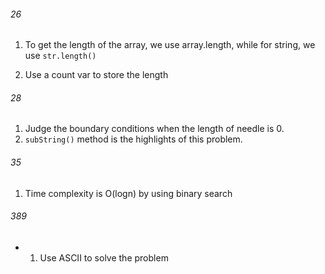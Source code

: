 ###### 26

1. To get the length of the array, we use array.length, while for string, we use `str.length()`

1. Use a count var to store the length

###### 28

1. Judge the boundary conditions when the length of needle is 0.
2. `subString()` method is the highlights of this problem.


###### 35

1. Time complexity is O(logn) by using binary search

###### 389

- 1. Use ASCII to solve the problem

